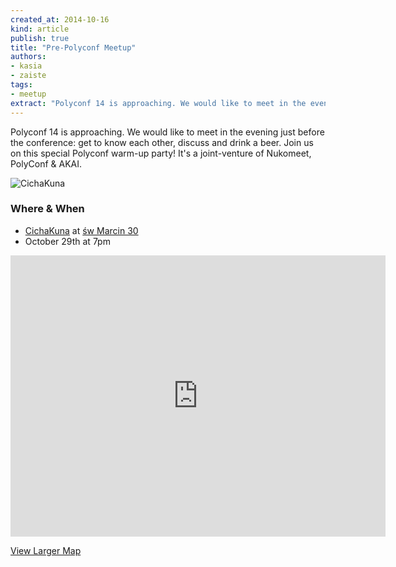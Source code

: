 ```yaml
---
created_at: 2014-10-16
kind: article
publish: true
title: "Pre-Polyconf Meetup"
authors:
- kasia
- zaiste
tags:
- meetup
extract: "Polyconf 14 is approaching. We would like to meet in the evening just before the conference: get to know each other, discuss and drink a beer. Join us on this special Polyconf warm-up party! It's a joint-venture of Nukomeet, PolyConf & AKAI."
---
```


Polyconf 14 is approaching. We would like to meet in the evening just before the conference: get to know each other, discuss and drink a beer. Join us on this special Polyconf warm-up party! It's a joint-venture of Nukomeet, PolyConf & AKAI.


![CichaKuna](/assets/images/blog/CichaKuna.jpg "CichaKuna")

### Where & When

 * [CichaKuna][1] at [św Marcin 30][2]
 * October 29th at 7pm

<iframe src="https://www.google.com/maps/embed?pb=!1m18!1m12!1m3!1d2434.022926518096!2d16.926777099999992!3d52.4062607!2m3!1f0!2f0!3f0!3m2!1i1024!2i768!4f13.1!3m3!1m2!1s0x47045b39b469c2b3%3A0xc6f674922d5ec804!2zxZp3acSZdHkgTWFyY2luIDMwLCBQb3puYcWE!5e0!3m2!1sen!2spl!4v1413491060651" width="600" height="450" frameborder="0" style="border:0"></iframe>
 <br/>

[View Larger Map][3]

[1]: https://www.facebook.com/kunacicha
[2]: https://goo.gl/maps/Snu44
[3]: https://goo.gl/maps/Snu44
